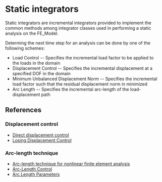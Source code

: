 # Static integrators

Static integrators are incremental integrators provided to implement the
common methods among integrator classes used in performing a static
analysis on the FE\_Model.

Determing the next time step for an analysis can be done by one of the following schemes:

- Load Control -- Specifies the incremental load factor to be applied to the loads in the domain
- Displacement Control -- Specifies the incremental displacement at a specified DOF in the domain
- Minimum Unbalanced Displacement Norm -- Specifies the incremental load factor such that the residual displacement norm in minimized
- Arc Length -- Specifies the incremental arc-length of the load-displacement path


## References
### Displacement control
- [Direct displacement control](https://www.eurocode.us/finite-element-method/direct-displacement-control.html)
- [Losing Displacement Control](https://portwooddigital.com/2023/11/21/losing-displacement-control/)

### Arc-length technique
- [Arc-length technique for nonlinear finite element analysis](https://www.researchgate.net/publication/8618852_Arc-length_technique_for_nonlinear_finite_element_analysis)
- [Arc-Length Control](https://opensees.berkeley.edu/OpenSees/manuals/usermanual/684.htm)
- [Arc Length Parameters](https://portwooddigital.com/2023/05/02/arc-length-parameters/)

